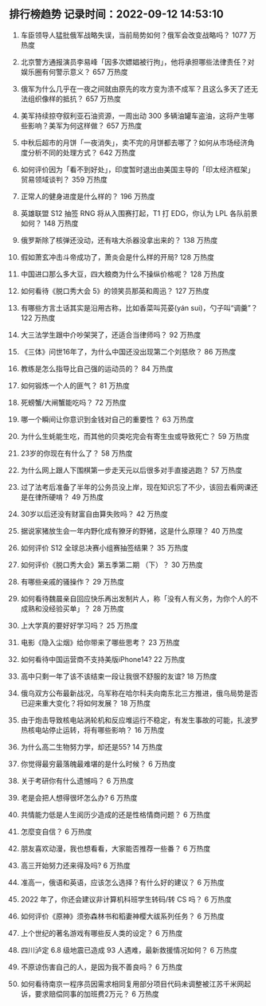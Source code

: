 
## 排行榜趋势 记录时间：2022-09-12 14:53:10
  
  1. 车臣领导人猛批俄军战略失误，当前局势如何？俄军会改变战略吗？ 1077 万热度
    
  2. 北京警方通报演员李易峰「因多次嫖娼被行拘」，他将承担哪些法律责任？对娱乐圈有何警示意义？ 657 万热度
    
  3. 俄军为什么几乎在一夜之间就由原先的攻方变为溃不成军？且这么多天了还无法组织像样的抵抗？ 657 万热度
    
  4. 美军持续掠夺叙利亚石油资源，一周出动 300 多辆油罐车盗油，这将产生哪些影响？美军为何这样做？ 657 万热度
    
  5. 中秋后超市的月饼「一夜消失」，卖不完的月饼都去哪了？如何从市场经济角度分析不同的处理方式？ 642 万热度
    
  6. 如何评价因为「看不到好处」，印度暂时退出由美国主导的「印太经济框架」贸易领域谈判？ 359 万热度
    
  7. 正常人的健身进度是什么样的？ 196 万热度
    
  8. 英雄联盟 S12 抽签 RNG 将从入围赛打起，T1 打 EDG，你认为 LPL 各队前景如何？ 148 万热度
    
  9. 俄罗斯除了核弹还没动，还有啥大杀器没拿出来的？ 138 万热度
    
  10. 假如萧玄冲击斗帝成功了，萧炎会是什么样的开局? 128 万热度
    
  11. 中国进口那么多大豆，四大粮商为什么不操纵价格呢？ 128 万热度
    
  12. 如何看待《脱口秀大会 5》的领笑员那英和周迅？ 127 万热度
    
  13. 有哪些方言土话其实是沿用古称，比如香菜叫芫荽(yán sui)，勺子叫“调羹”？ 122 万热度
    
  14. 大三法学生跟中介吵架哭了，还适合当律师吗？ 92 万热度
    
  15. 《三体》问世16年了，为什么中国还没出现第二个刘慈欣？ 86 万热度
    
  16. 教练是怎么指导比自己强的运动员的？ 84 万热度
    
  17. 如何锻炼一个人的匪气？ 81 万热度
    
  18. 死螃蟹/大闸蟹能吃吗？ 72 万热度
    
  19. 哪一个瞬间让你意识到金钱对自己的重要性？ 63 万热度
    
  20. 为什么生蚝能生吃，而其他的贝类吃完会有寄生虫或导致死亡？ 59 万热度
    
  21. 23岁的你现在有什么了？ 58 万热度
    
  22. 为什么网上跟人下围棋第一步走天元以后很多对手直接逃跑？ 57 万热度
    
  23. 过了法考后准备了半年的公务员没上岸，现在知识忘了不少，该回去看网课还是在律所硬啃？ 49 万热度
    
  24. 30岁以后还没有财富自由算失败吗？ 42 万热度
    
  25. 据说家猪放生会一年内野化成有獠牙的野猪，这是什么原理？ 40 万热度
    
  26. 如何评价 S12 全球总决赛小组赛抽签结果？ 35 万热度
    
  27. 如何评价《脱口秀大会》第五季第二期 （下）？ 30 万热度
    
  28. 有哪些亲戚的骚操作？ 29 万热度
    
  29. 如何看待魏晨亲自回应快乐再出发制片人，称「没有人有义务，为你个人的不成熟和没经验买单」？ 28 万热度
    
  30. 上大学真的要好好学习吗？ 25 万热度
    
  31. 电影《隐入尘烟》给你带来了哪些思考？ 23 万热度
    
  32. 如何看待中国运营商不支持美版iPhone14? 22 万热度
    
  33. 高中只剩一年了该不该结束一段让我很不舒服的友谊? 18 万热度
    
  34. 俄乌双方公布最新战况，乌军称在哈尔科夫向南东北三方推进，俄乌局势是否已迎来重大变化？将如何发展？ 18 万热度
    
  35. 由于炮击导致核电站涡轮机和反应堆运行不稳定，有发生事故的可能，扎波罗热核电站停止运转，将有哪些影响？ 16 万热度
    
  36. 为什么高二生物努力学，却还是55? 14 万热度
    
  37. 你觉得最穷最落魄最难堪的是什么时候？ 6 万热度
    
  38. 关于考研你有什么遗憾吗？ 6 万热度
    
  39. 老是会把人想得很坏怎么办? 6 万热度
    
  40. 共情能力低是人生阅历少造成的还是性格情商问题？ 6 万热度
    
  41. 怎麼变自信？ 6 万热度
    
  42. 朋友喜欢动漫，我也想看看，大家能否推荐一些番？ 6 万热度
    
  43. 高三开始努力还来得及吗? 6 万热度
    
  44. 准高一，俄语和英语，应该怎么选择？有什么好的建议？ 6 万热度
    
  45. 2022 年了，你还会建议非计算机科班学生转码/转 CS 吗？ 6 万热度
    
  46. 如何评价《原神》须弥森林书和稻妻神樱大祓系列任务？ 6 万热度
    
  47. 上个世纪的著名游戏有哪些反人类的设定？ 6 万热度
    
  48. 四川泸定 6.8 级地震已造成 93 人遇难，最新救援情况如何？ 6 万热度
    
  49. 不原谅伤害自己的人，是因为我不善良吗？ 6 万热度
    
  50. 如何看待南京一程序员因需求相同复用部分项目代码未调整被江苏千米网起诉，要求赔偿同事的加班费2万元？ 6 万热度
    
